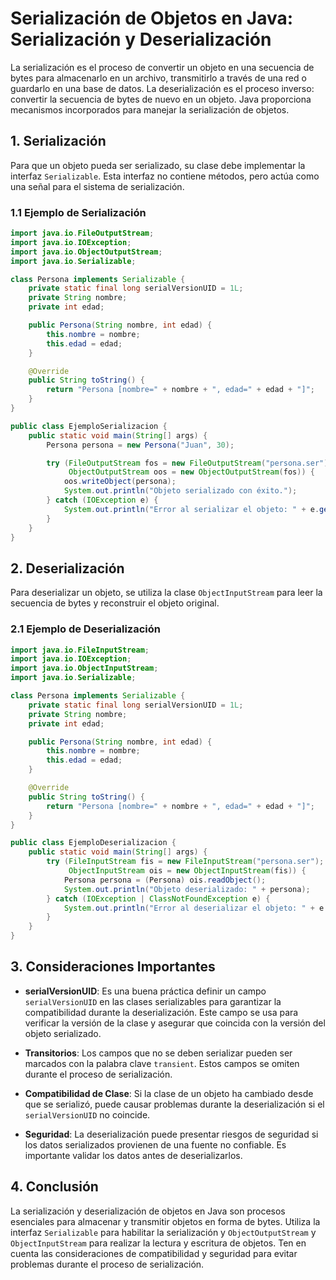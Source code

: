 # Serialización de Objetos en Java: Serialización y Deserialización

La serialización es el proceso de convertir un objeto en una secuencia de bytes para almacenarlo en un archivo, transmitirlo a través de una red o guardarlo en una base de datos. La deserialización es el proceso inverso: convertir la secuencia de bytes de nuevo en un objeto. Java proporciona mecanismos incorporados para manejar la serialización de objetos.

## 1. Serialización

Para que un objeto pueda ser serializado, su clase debe implementar la interfaz `Serializable`. Esta interfaz no contiene métodos, pero actúa como una señal para el sistema de serialización.

### 1.1 Ejemplo de Serialización

```java
import java.io.FileOutputStream;
import java.io.IOException;
import java.io.ObjectOutputStream;
import java.io.Serializable;

class Persona implements Serializable {
    private static final long serialVersionUID = 1L;
    private String nombre;
    private int edad;

    public Persona(String nombre, int edad) {
        this.nombre = nombre;
        this.edad = edad;
    }

    @Override
    public String toString() {
        return "Persona [nombre=" + nombre + ", edad=" + edad + "]";
    }
}

public class EjemploSerializacion {
    public static void main(String[] args) {
        Persona persona = new Persona("Juan", 30);

        try (FileOutputStream fos = new FileOutputStream("persona.ser");
             ObjectOutputStream oos = new ObjectOutputStream(fos)) {
            oos.writeObject(persona);
            System.out.println("Objeto serializado con éxito.");
        } catch (IOException e) {
            System.out.println("Error al serializar el objeto: " + e.getMessage());
        }
    }
}
```

## 2. Deserialización

Para deserializar un objeto, se utiliza la clase `ObjectInputStream` para leer la secuencia de bytes y reconstruir el objeto original.

### 2.1 Ejemplo de Deserialización

```java
import java.io.FileInputStream;
import java.io.IOException;
import java.io.ObjectInputStream;
import java.io.Serializable;

class Persona implements Serializable {
    private static final long serialVersionUID = 1L;
    private String nombre;
    private int edad;

    public Persona(String nombre, int edad) {
        this.nombre = nombre;
        this.edad = edad;
    }

    @Override
    public String toString() {
        return "Persona [nombre=" + nombre + ", edad=" + edad + "]";
    }
}

public class EjemploDeserializacion {
    public static void main(String[] args) {
        try (FileInputStream fis = new FileInputStream("persona.ser");
             ObjectInputStream ois = new ObjectInputStream(fis)) {
            Persona persona = (Persona) ois.readObject();
            System.out.println("Objeto deserializado: " + persona);
        } catch (IOException | ClassNotFoundException e) {
            System.out.println("Error al deserializar el objeto: " + e.getMessage());
        }
    }
}
```

## 3. Consideraciones Importantes

- **serialVersionUID**: Es una buena práctica definir un campo `serialVersionUID` en las clases serializables para garantizar la compatibilidad durante la deserialización. Este campo se usa para verificar la versión de la clase y asegurar que coincida con la versión del objeto serializado.

- **Transitorios**: Los campos que no se deben serializar pueden ser marcados con la palabra clave `transient`. Estos campos se omiten durante el proceso de serialización.

- **Compatibilidad de Clase**: Si la clase de un objeto ha cambiado desde que se serializó, puede causar problemas durante la deserialización si el `serialVersionUID` no coincide.

- **Seguridad**: La deserialización puede presentar riesgos de seguridad si los datos serializados provienen de una fuente no confiable. Es importante validar los datos antes de deserializarlos.

## 4. Conclusión

La serialización y deserialización de objetos en Java son procesos esenciales para almacenar y transmitir objetos en forma de bytes. Utiliza la interfaz `Serializable` para habilitar la serialización y `ObjectOutputStream` y `ObjectInputStream` para realizar la lectura y escritura de objetos. Ten en cuenta las consideraciones de compatibilidad y seguridad para evitar problemas durante el proceso de serialización.
